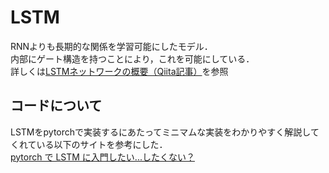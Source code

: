 # LSTM
RNNよりも長期的な関係を学習可能にしたモデル．  
内部にゲート構造を持つことにより，これを可能にしている．  
詳しくは[LSTMネットワークの概要（Qiita記事）](https://qiita.com/KojiOhki/items/89cd7b69a8a6239d67ca)を参照

## コードについて
LSTMをpytorchで実装するにあたってミニマムな実装をわかりやすく解説してくれている以下のサイトを参考にした．  
[pytorch で LSTM に入門したい...したくない？](https://hilinker.hatenablog.com/entry/2018/06/23/204910)  



